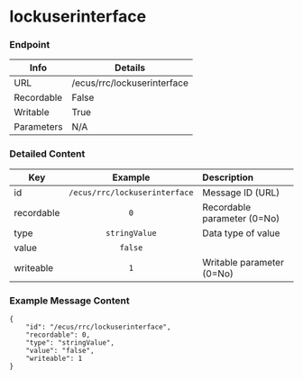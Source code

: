 # lockuserinterface



### Endpoint

| Info  | Details |
| ------------- | ------------- |
| URL   | /ecus/rrc/lockuserinterface   |
| Recordable   | False   |
| Writable   | True   |
| Parameters  | N/A |

### Detailed Content

|  Key  | Example | Description |
| ------------- | :------: | :------------------------------ |
|  id | `/ecus/rrc/lockuserinterface` | Message ID (URL) |
|  recordable | `0` | Recordable parameter (0=No) |
|  type | `stringValue` | Data type of value |
|  value | `false` |  |
|  writeable | `1` | Writable parameter (0=No) |



### Example Message Content
```
{
    "id": "/ecus/rrc/lockuserinterface",
    "recordable": 0,
    "type": "stringValue",
    "value": "false",
    "writeable": 1
}
```
